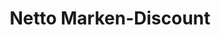 ---
title: "Netto Marken-Discount"
url: /wilsdruff/netto-marken-discount-meissner-strasse/
shop: Supermarkt
---